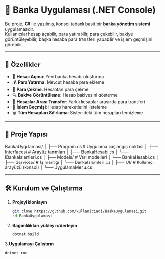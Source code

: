 # 🏦 Banka Uygulaması (.NET Console)

Bu proje, **C#** ile yazılmış, konsol tabanlı basit bir **banka yönetim sistemi** uygulamasıdır.  
Kullanıcılar hesap açabilir, para yatırabilir, para çekebilir, bakiye görüntüleyebilir, başka hesaba para transferi yapabilir ve işlem geçmişini görebilir.

---

## 🚀 Özellikler
- 📌 **Hesap Açma**: Yeni banka hesabı oluşturma
- 💰 **Para Yatırma**: Mevcut hesaba para ekleme
- 💸 **Para Çekme**: Hesaptan para çekme
- 🔍 **Bakiye Görüntüleme**: Hesap bakiyesini gösterme
- 🔄 **Hesaplar Arası Transfer**: Farklı hesaplar arasında para transferi
- 📜 **İşlem Geçmişi**: Hesap hareketlerini listeleme
- 🗑 **Tüm Hesapları Sıfırlama**: Sistemdeki tüm hesapları temizleme

---

## 📂 Proje Yapısı
BankaUygulamasi/
│
├── Program.cs # Uygulama başlangıç noktası
│
├── Interfaces/ # Arayüz tanımları
│ ├── IBankaHesabi.cs
│ └── IBankaIslemleri.cs
│
├── Models/ # Veri modelleri
│ └── BankaHesabi.cs
│
├── Services/ # İş mantığı
│ └── BankaIslemleri.cs
│
├── UI/ # Kullanıcı arayüzü (konsol)
│ └── UygulamaMenu.cs


---

## 🛠 Kurulum ve Çalıştırma

1. **Projeyi klonlayın**
   ```bash
   git clone https://github.com/kullaniciadi/BankaUygulamasi.git
   cd BankaUygulamasi
2. **Bağımlılıkları yükleyin/derleyin**
   ```bash
   dotnet build

3.**Uygulamayı Çalıştırın**
```bash
dotnet run
